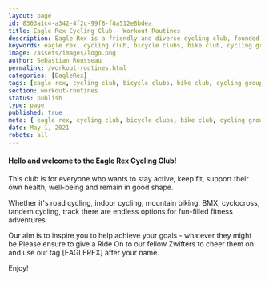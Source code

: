 ```yaml
---
layout: page
id: 8363a1c4-a342-4f2c-99f8-f8a512e8bdea
title: Eagle Rex Cycling Club - Workout Routines
description: Eagle Rex is a friendly and diverse cycling club, founded in 2021 and based in London, UK.
keywords: eagle rex, cycling club, bicycle clubs, bike club, cycling group, london, uk
image: /assets/images/logo.png
author: Sebastian Rousseau
permalink: /workout-routines.html
categories: [EagleRex]
tags: [eagle rex, cycling club, bicycle clubs, bike club, cycling group, london, uk]
section: workout-routines
status: publish
type: page
published: true
meta: { eagle rex, cycling club, bicycle clubs, bike club, cycling group, london, uk}
date: May 1, 2021 
robots: all
---
```

#### Hello and welcome to the Eagle Rex Cycling Club!

This club is for everyone who wants to stay active, keep fit, support their own health, well-being and remain in good shape.

Whether it's road cycling, indoor cycling, mountain biking, BMX, cyclocross, tandem cycling, track there are endless options for fun-filled fitness adventures.

Our aim is to inspire you to help achieve your goals - whatever they might be.Please ensure to give a Ride On to our fellow Zwifters to cheer them on and use our tag [EAGLEREX] after your name.

Enjoy!
